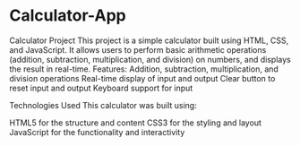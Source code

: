# Calculator-App
Calculator Project This project is a simple calculator built using HTML, CSS, and JavaScript. It allows users to perform basic arithmetic operations (addition, subtraction, multiplication, and division) on numbers, and displays the result in real-time.
Features:
Addition, subtraction, multiplication, and division operations
Real-time display of input and output
Clear button to reset input and output
Keyboard support for input

Technologies Used
This calculator was built using:

HTML5 for the structure and content
CSS3 for the styling and layout
JavaScript for the functionality and interactivity
